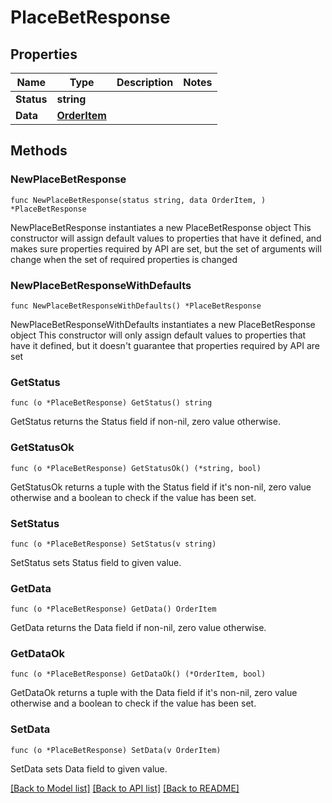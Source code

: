 # PlaceBetResponse

## Properties

Name | Type | Description | Notes
------------ | ------------- | ------------- | -------------
**Status** | **string** |  | 
**Data** | [**OrderItem**](OrderItem.md) |  | 

## Methods

### NewPlaceBetResponse

`func NewPlaceBetResponse(status string, data OrderItem, ) *PlaceBetResponse`

NewPlaceBetResponse instantiates a new PlaceBetResponse object
This constructor will assign default values to properties that have it defined,
and makes sure properties required by API are set, but the set of arguments
will change when the set of required properties is changed

### NewPlaceBetResponseWithDefaults

`func NewPlaceBetResponseWithDefaults() *PlaceBetResponse`

NewPlaceBetResponseWithDefaults instantiates a new PlaceBetResponse object
This constructor will only assign default values to properties that have it defined,
but it doesn't guarantee that properties required by API are set

### GetStatus

`func (o *PlaceBetResponse) GetStatus() string`

GetStatus returns the Status field if non-nil, zero value otherwise.

### GetStatusOk

`func (o *PlaceBetResponse) GetStatusOk() (*string, bool)`

GetStatusOk returns a tuple with the Status field if it's non-nil, zero value otherwise
and a boolean to check if the value has been set.

### SetStatus

`func (o *PlaceBetResponse) SetStatus(v string)`

SetStatus sets Status field to given value.


### GetData

`func (o *PlaceBetResponse) GetData() OrderItem`

GetData returns the Data field if non-nil, zero value otherwise.

### GetDataOk

`func (o *PlaceBetResponse) GetDataOk() (*OrderItem, bool)`

GetDataOk returns a tuple with the Data field if it's non-nil, zero value otherwise
and a boolean to check if the value has been set.

### SetData

`func (o *PlaceBetResponse) SetData(v OrderItem)`

SetData sets Data field to given value.



[[Back to Model list]](../README.md#documentation-for-models) [[Back to API list]](../README.md#documentation-for-api-endpoints) [[Back to README]](../README.md)


